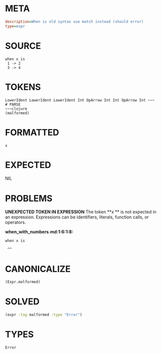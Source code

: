 # META
~~~ini
description=When is old syntax use match instead (should error)
type=expr
~~~
# SOURCE
~~~roc
when x is
 1 -> 2
 3 -> 4
~~~
# TOKENS
~~~text
LowerIdent LowerIdent LowerIdent Int OpArrow Int Int OpArrow Int ~~~
# PARSE
~~~clojure
(malformed)
~~~
# FORMATTED
~~~roc
x 
~~~
# EXPECTED
NIL
# PROBLEMS
**UNEXPECTED TOKEN IN EXPRESSION**
The token **x ** is not expected in an expression.
Expressions can be identifiers, literals, function calls, or operators.

**when_with_numbers.md:1:6:1:8:**
```roc
when x is
```
     ^^


# CANONICALIZE
~~~clojure
(Expr.malformed)
~~~
# SOLVED
~~~clojure
(expr :tag malformed :type "Error")
~~~
# TYPES
~~~roc
Error
~~~
